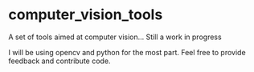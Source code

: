 # computer_vision_tools
A set of tools aimed at computer vision... Still a work in progress


I will be using opencv and python for the most part. Feel free to provide feedback and contribute code.
